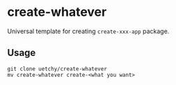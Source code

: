 # create-whatever

Universal template for creating `create-xxx-app` package.

## Usage

```
git clone uetchy/create-whatever
mv create-whatever create-<what you want>
```

